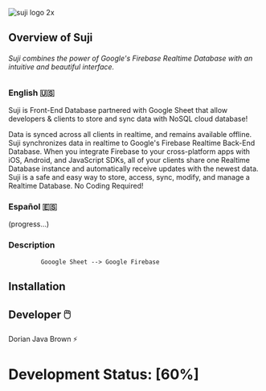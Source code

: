 ![suji logo 2x](https://user-images.githubusercontent.com/19171147/31665321-6b8d096e-b316-11e7-82be-370a98285544.png)

## Overview of Suji
###### Suji combines the power of Google's Firebase Realtime Database with an intuitive and beautiful interface.

### English 🇺🇸 

Suji is Front-End Database partnered with Google Sheet that allow developers & clients to store and sync data with NoSQL cloud database! 

Data is synced across all clients in realtime, and remains available offline. Suji synchronizes data in realtime to Google's Firebase Realtime Back-End Database. When you integrate Firebase to your cross-platform apps with iOS, Android, and JavaScript SDKs, all of your clients share one Realtime Database instance and automatically receive updates with the newest data. Suji is a safe and easy way to store, access, sync, modify, and manage a Realtime Database. No Coding Required!

<!--
https://www.techopedia.com/definition/6761/database-front-end [//]: # Suji allow users to access, sync, modify, and handle Realtime Databe in Googlesheet with ease! No Codeing Require! Draft Firebase offers two cloud-based, client-accessible database solutions that support realtime data syncing:
-->

### Español 🇪🇸

(progress...)

### Description

             Gooogle Sheet --> Google Firebase




## Installation

## Developer  🖱️ 

Dorian Java Brown ⚡

# Development Status: [60%]
